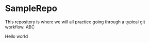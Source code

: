 # SampleRepo
This repository is where we will all practice going through a typical git workflow. ABC

Hello world
